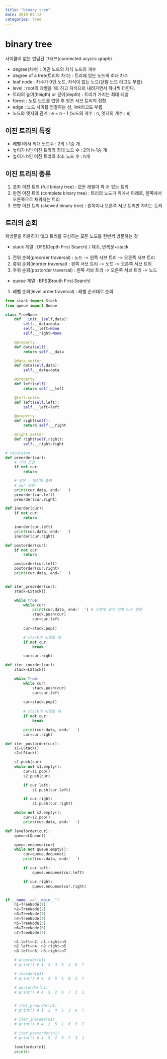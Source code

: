 ```yaml
---
title: "binary tree"
date: 2019-04-12
categories: tree
---
```


# binary tree
사이클이 없는 연결된 그래프(connected acyclic graph)

- degree(차수) : 어떤 노드의 자식 노드의 개수
- degree of a tree(트리의 차수) : 트리에 있는 노드의 최대 차수
- leaf node : 차수가 0인 노드, 자식이 없는 노드(단말 노드 라고도 부름)
- level : root의 레벨을 1로 하고 자식으로 내려가면서 하나씩 더한다.
- 트리의 높이(heigth) or 깊이(depth) : 트리가 가지는 최대 레벨
- forest : 노트 노드를 없앤 후 얻은 서브 트리의 집합
- edge : 노드 사이를 연결하는 선, link라고도 부름
- 노드와 엣지의 관계 : e = n - 1 (노드의 개수 : n, 엣지의 개수 : e)

## 이진 트리의 특징
- 레벨 l에서 최대 노드수 : 2의 l-1승 개
- 높이가 h인 이진 트리의 최대 노드 수 : 2의 h-1승 개
- 높이가 h인 이진 트리의 최소 노드 수 : h개

## 이진 트리의 종류
1. 포화 이진 트리 (full binary tree) : 모든 레벨이 꽉 차 있는 트리
2. 완전 이진 트리 (complete binary tree) : 트리의 노드가 위에서 아래로, 왼쪽에서 오른쪽으로 채워지는 트리
3. 편향 이진 트리 (skewed binary tree) : 왼쪽이나 오른쪽 서브 트리만 가지는 트리

## 트리의 순회
재방문을 허용하지 않고 트리를 구성하는 모든 노드를 한번씩 방문하는 것

- stack 계열 : DFS(Depth First Search) / 재귀, 반복문+stack
1. 전위 순회(preorder traversal) : 노드 -> 왼쪽 서브 트리 -> 오른쪽 서브 트리
2. 중위 순회(inorder traversal) : 왼쪽 서브 트리 -> 노드 -> 오른쪽 서브 트리
3. 후위 순회(postorder traversal) : 왼쪽 서브 트리 -> 오른쪽 서브 트리 -> 노드


- queue 계열 : BPS(Brouth First Search)
1. 레벨 순회(level order traversal) : 레벨 순서대로 순회


```python
from stack import Stack
from queue import Queue

class TreeNode:
    def __init__(self,data):
        self.__data=data
        self.__left=None
        self.__right=None

    @property
    def data(self):
        return self.__data

    @data.setter
    def data(self,data):
        self.__data=data

    @property
    def left(self):
        return self.__left

    @left.setter
    def left(self,left):
        self.__left=left

    @property
    def right(self):
        return self.__right

    @right.setter
    def right(self,right):
        self.__right=right

# recursion
def preorder(cur):
    # 기저 조건
    if not cur:
        return

    # 방문 : 데이터 출력
    # cur 방문
    print(cur.data, end='  ')
    preorder(cur.left)
    preorder(cur.right)

def inorder(cur):
    if not cur:
        return

    inorder(cur.left)
    print(cur.data, end='  ')
    inorder(cur.right)

def postorder(cur):
    if not cur:
        return

    postorder(cur.left)
    postorder(cur.right)
    print(cur.data, end='  ')


def iter_preorder(cur):
    stack=LStack()

    while True:
        while cur:
            print(cur.data, end='  ') # 스택에 넣기 전에 cur 방문
            stack.push(cur)
            cur=cur.left
        
        cur=stack.pop()

        # stack이 비었을 때
        if not cur:
            break

        cur=cur.right

def iter_inorder(cur):
    stack=LStack()

    while True:
        while cur:
            stack.push(cur)
            cur=cur.left
            
        cur=stack.pop()
        
        # stack이 비었을 때
        if not cur:
            break

        print(cur.data, end='  ')
        cur=cur.right

def iter_postorder(cur):
    s1=LStack()
    s2=LStack()

    s1.push(cur)
    while not s1.empty():
        cur=s1.pop()
        s2.push(cur)

        if cur.left:
            s1.push(cur.left)

        if cur.right:
            s1.push(cur.right)

    while not s2.empty():
        cur=s2.pop()
        print(cur.data, end='  ')

def levelorder(cur):
    queue=LQueue()

    queue.enqueue(cur)
    while not queue.empty():
        cur=queue.dequeue()
        print(cur.data, end='  ')

        if cur.left:
            queue.enqueue(cur.left)

        if cur.right:
            queue.enqueue(cur.right)


if __name__=="__main__":
    n1=TreeNode(1)
    n2=TreeNode(2)
    n3=TreeNode(3)
    n4=TreeNode(4)
    n5=TreeNode(5)
    n6=TreeNode(6)
    n7=TreeNode(7)

    n1.left=n2; n1.right=n3
    n2.left=n4; n2.right=n5
    n3.left=n6; n3.right=n7

    # preorder(n1) 
    # print() # 1  2  4  5  3  6  7

    # inorder(n1)
    # print() # 4  2  5  1  6  3  7

    # postorder(n1)
    # print() # 4  5  2  6  7  3  1


    # iter_preorder(n1)
    # print() # 1  2  4  5  3  6  7

    # iter_inorder(n1)
    # print() # 4  2  5  1  6  3  7

    # iter_postorder(n1)
    # print() # 4  5  2  6  7  3  1

    levelorder(n1)
    print()
```
